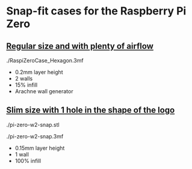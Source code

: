 # Snap-fit cases for the Raspberry Pi Zero

## [Regular size and with plenty of airflow](https://makerworld.com/en/models/440843)

./RaspiZeroCase_Hexagon.3mf
- 0.2mm layer height
- 2 walls
- 15% infill
- Arachne wall generator

## [Slim size with 1 hole in the shape of the logo](https://www.printables.com/model/119294-slim-raspberry-pi-zero-w2-snap-fit-case)

./pi-zero-w2-snap.stl

./pi-zero-w2-snap.3mf
- 0.15mm layer height
- 1 wall
- 100% infill
